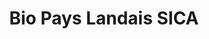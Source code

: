 ---
title: "Bio Pays Landais SICA"
url: /saint-geours-de-maremne/bio-pays-landais-sica/
shop: commerce
---